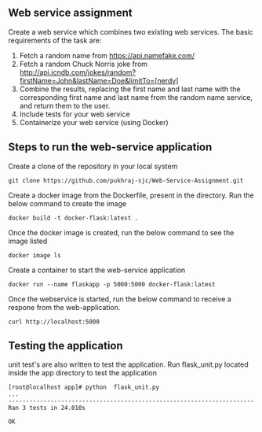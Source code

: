## Web service assignment
Create a web service which combines two existing web services. The basic requirements of the task are:
1. Fetch a random name from ​https://api.namefake.com/
2. Fetch a random Chuck Norris joke from
http://api.icndb.com/jokes/random?firstName=John&lastName=Doe&limitTo=[nerdy]
3. Combine the results, replacing the first name and last name with the corresponding first name and last name from the random name service, and return them to the user.
4. Include tests for your web service
5. Containerize your web service (using Docker)

## Steps to run the web-service application
Create a clone of the repository in your local system
```
git clone https://github.com/pukhraj-sjc/Web-Service-Assignment.git
```
Create a docker image from the Dockerfile, present in the directory.
Run the below command to create the image
```
docker build -t docker-flask:latest .
```
Once the docker image is created, run the below command to see the image listed
```
docker image ls
```
Create a container to start the web-service application
```
docker run --name flaskapp -p 5000:5000 docker-flask:latest
```
Once the webservice is started, run the below command to receive a respone from the web-application.
```
curl http://localhost:5000
```
## Testing the application
unit test's are also written to test the application.
Run flask_unit.py located inside the app directory to test the application
```
[root@localhost app]# python  flask_unit.py
...
----------------------------------------------------------------------
Ran 3 tests in 24.010s

OK
```
